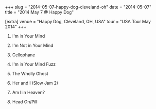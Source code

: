 +++
slug = "2014-05-07-happy-dog-cleveland-oh"
date = "2014-05-07"
title = "2014 May 7 @ Happy Dog"

[extra]
venue = "Happy Dog, Cleveland, OH, USA"
tour = "USA Tour May 2014"
+++


 1. I'm in Your Mind

 2. I'm Not in Your Mind

 3. Cellophane

 4. I'm in Your Mind Fuzz

 5. The Wholly Ghost

 6. Her and I (Slow Jam 2)

 7. Am I in Heaven?

 8. Head On/Pill


